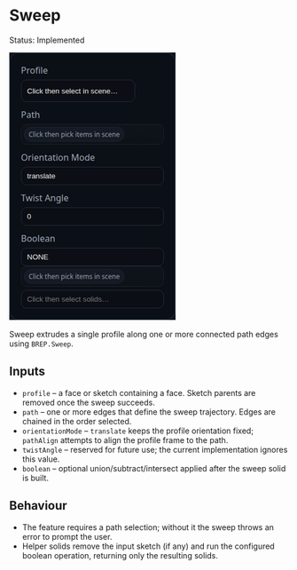 # Sweep

Status: Implemented

![Sweep feature dialog](Sweep.png)

Sweep extrudes a single profile along one or more connected path edges using `BREP.Sweep`.

## Inputs
- `profile` – a face or sketch containing a face. Sketch parents are removed once the sweep succeeds.
- `path` – one or more edges that define the sweep trajectory. Edges are chained in the order selected.
- `orientationMode` – `translate` keeps the profile orientation fixed; `pathAlign` attempts to align the profile frame to the path.
- `twistAngle` – reserved for future use; the current implementation ignores this value.
- `boolean` – optional union/subtract/intersect applied after the sweep solid is built.

## Behaviour
- The feature requires a path selection; without it the sweep throws an error to prompt the user.
- Helper solids remove the input sketch (if any) and run the configured boolean operation, returning only the resulting solids.
